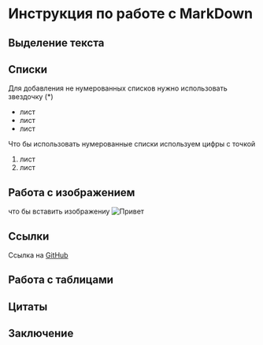 # Инструкция по работе с MarkDown

## Выделение текста


## Списки

Для добавления не нумерованных списков нужно использовать звездочку (*)
* лист
* лист
* лист

Что бы использовать нумерованные списки используем цифры с точкой
1. лист
2. лист


## Работа с изображением
что бы вставить изображениу ![Привет](1.jpg)

## Ссылки

Ссылка на [GitHub](https://github.com/)

## Работа с таблицами

## Цитаты

## Заключение
